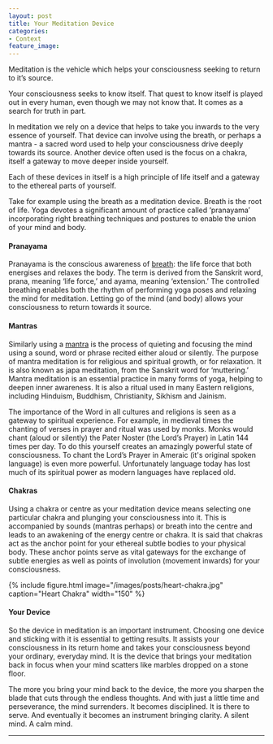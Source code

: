 ```yaml
---
layout: post
title: Your Meditation Device
categories:
- Context
feature_image: 
---
```


Meditation is the vehicle which helps your consciousness seeking to return to it’s source. 

Your consciousness seeks to know itself. That quest to know itself is played out in every human, even though we may not know that. It comes as a search for truth in part.

In meditation we rely on a device that helps to take you inwards to the very essence of yourself. That device can involve using the breath, or perhaps a mantra - a sacred word used to help your consciousness drive deeply towards its source. Another device often used is the focus on a chakra, itself a gateway to move deeper inside yourself. 

Each of these devices in itself is a high principle of life itself and a gateway to the ethereal parts of yourself. 

Take for example using the breath as a meditation device. Breath is the root of life. Yoga devotes a significant amount of practice called ‘pranayama’ incorporating right breathing techniques and postures to enable the union of your mind and body. 

#### Pranayama
Pranayama is the conscious awareness of [breath](https://www.yogapedia.com/definition/4990/pranayama): the life force that both energises and relaxes the body. The term is derived from the Sanskrit word, prana, meaning ‘life force,’ and ayama, meaning ‘extension.’ The controlled breathing enables both the rhythm of performing yoga poses and relaxing the mind for meditation. Letting go of the mind (and body) allows your consciousness to return towards it source.

#### Mantras
Similarly using a [mantra](https://www.yogapedia.com/definition/9781/mantra-meditation) is the process of quieting and focusing the mind using a sound, word or phrase recited either aloud or silently. The purpose of mantra meditation is for religious and spiritual growth, or for relaxation. It is also known as japa meditation, from the Sanskrit word for ‘muttering.’ Mantra meditation is an essential practice in many forms of yoga, helping to deepen inner awareness. It is also a ritual used in many Eastern religions, including Hinduism, Buddhism, Christianity, Sikhism and Jainism.

The importance of the Word in all cultures and religions is seen as a gateway to spiritual experience. For example, in medieval times the chanting of verses in prayer and ritual was used by monks. Monks would chant (aloud or silently) the Pater Noster (the Lord’s Prayer) in Latin 144 times per day. To do this yourself creates an amazingly powerful state of consciousness. To chant the Lord’s Prayer in Ameraic (it's original spoken language) is even more powerful. Unfortunately language today has lost much of its spiritual power as modern languages have replaced old. 

#### Chakras
Using a chakra or centre as your meditation device means selecting one particular chakra and plunging your consciousness into it. This is accompanied by sounds (mantras perhaps) or breath into the centre and leads to an awakening of the energy centre or chakra. It is said that chakras act as the anchor point for your ethereal subtle bodies to your physical body. These anchor points serve as vital gateways for the exchange of subtle energies as well as points of involution (movement inwards) for your consciousness. 

{% include figure.html image="/images/posts/heart-chakra.jpg" caption="Heart Chakra" width="150" %}

#### Your Device
So the device in meditation is an important instrument. Choosing one device and sticking with it is essential to getting results. It assists your consciousness in its return home and takes your consciousness beyond your ordinary, everyday mind. It is the device that brings your meditation back in focus when your mind scatters like marbles dropped on a stone floor. 

The more you bring your mind back to the device, the more you sharpen the blade that cuts through the endless thoughts. And with just a little time and perseverance, the mind surrenders. It becomes disciplined. It is there to serve. And eventually it becomes an instrument bringing clarity. A silent mind. A calm mind.  

---
